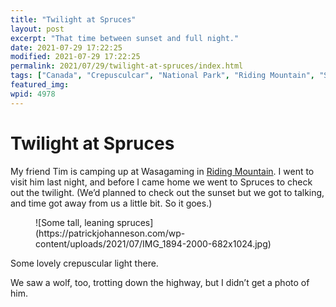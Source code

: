 ```yaml
---
title: "Twilight at Spruces"
layout: post
excerpt: "That time between sunset and full night."
date: 2021-07-29 17:22:25
modified: 2021-07-29 17:22:25
permalink: 2021/07/29/twilight-at-spruces/index.html
tags: ["Canada", "Crepusculcar", "National Park", "Riding Mountain", "Sunset", "Twilight", "Wasagaming", "Photos"]
featured_img: 
wpid: 4978
---
```


# Twilight at Spruces

My friend Tim is camping up at Wasagaming in [Riding Mountain](https://www.pc.gc.ca/en/pn-np/mb/riding/). I went to visit him last night, and before I came home we went to Spruces to check out the twilight. (We’d planned to check out the sunset but we got to talking, and time got away from us a little bit. So it goes.)

<figure class="wp-block-image size-large">![Some tall, leaning spruces](https://patrickjohanneson.com/wp-content/uploads/2021/07/IMG_1894-2000-682x1024.jpg)</figure>Some lovely crepuscular light there.

We saw a wolf, too, trotting down the highway, but I didn’t get a photo of him.